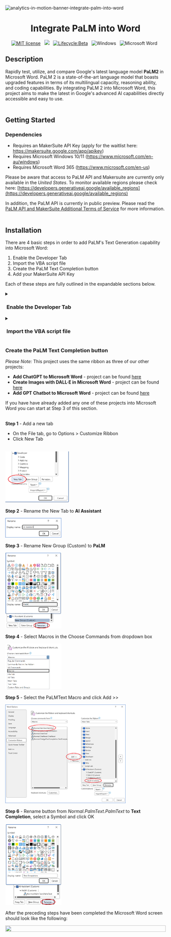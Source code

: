 ![analytics-in-motion-banner-integrate-palm-into-word](https://github.com/analyticsinmotion/integrate-palm-into-word/assets/52817125/033bcd13-2311-40a3-a2e7-0d08f0d72689)

<h1 align="center">Integrate PaLM into Word</h1>

<!-- badges: start -->
<div align="center">
  
[![MIT license](https://img.shields.io/badge/License-MIT-yellow.svg)](https://github.com/analyticsinmotion/add-gpt-chatbot-to-microsoft-word/blob/main/LICENSE.md)&nbsp;&nbsp;
![](https://img.shields.io/badge/Maintained%3F-yes-green.svg)&nbsp;&nbsp;
[![Lifecycle:Beta](https://img.shields.io/badge/Lifecycle-Beta-ff7f2a)](https://shields.io/)&nbsp;&nbsp;
![Windows](https://img.shields.io/badge/Windows-0078D6?logo=windows&logoColor=white)&nbsp;&nbsp;
![Microsoft Word](https://img.shields.io/badge/Microsoft_Word-2B579A?logo=microsoft-word&logoColor=white)&nbsp;&nbsp;
  
</div>
<!-- badges: end -->

<!-- DESCRIPTION -->
## Description
Rapidly test, utilize, and compare Google's latest language model **PaLM2** in Microsoft Word. PaLM 2 is a state-of-the-art language model that boasts upgraded features in terms of its multilingual capacity, reasoning ability, and coding capabilities.
By integrating PaLM 2 into Microsoft Word, this project aims to make the latest in Google's advanced AI capabilities directly accessible and easy to use.
<br /><br />

<!-- GETTING STARTED -->
## Getting Started
### Dependencies
- Requires an MakerSuite API Key (apply for the waitlist here: <a href="https://makersuite.google.com/app/apikey">https://makersuite.google.com/app/apikey</a>)
- Requires Microsoft Windows 10/11 (<a href="https://www.microsoft.com/en-au/windows">https://www.microsoft.com/en-au/windows</a>)
- Requires Microsoft Word 365 (<a href="https://www.microsoft.com/en-us">https://www.microsoft.com/en-us</a>)

Please be aware that access to PaLM API and Makersuite are currently only available in the *United States*. To monitor available regions please check here: [https://developers.generativeai.google/available_regions](https://developers.generativeai.google/available_regions)

In addition, the PaLM API is currently in public preview. Please read the [PaLM API and MakerSuite Additional Terms of Service](https://developers.generativeai.google/terms) for more information. 
<br /><br />

<!-- Installation -->
## Installation

There are 4 basic steps in order to add PaLM's Text Generation capability into Microsoft Word:
  1. Enable the Developer Tab
  2. Import the VBA script file
  3. Create the PaLM Text Completion button
  4. Add your MakerSuite API Key

Each of these steps are fully outlined in the expandable sections below. 

<details>
  <summary><h3>&nbsp;Enable the Developer Tab</h3></summary>

The Developer tab isn't displayed by default, but you can add it to the ribbon.

**Step 1** - On the File tab, go to Options > Customize Ribbon.

**Step 2** - Under Customize the Ribbon and under Main Tabs, select the Developer check box.

  
<img src=".github/assets/images/enable-developer-tab-highlighted.png" width=80% height=80%>
<br />

The latest instructions to enable the Developer Tab from Microsoft can be found here: 
<a href="https://support.microsoft.com/en-us/office/show-the-developer-tab-in-word-e356706f-1891-4bb8-8d72-f57a51146792">https://support.microsoft.com/en-us/office/show-the-developer-tab-in-word-e356706f-1891-4bb8-8d72-f57a51146792</a>
</details>

<details>
  <summary><h3>&nbsp;Import the VBA script file</h3></summary>

**Step 1** - Download and Save the latest ```PalmText.bas``` file from the src/windows folder in this repository.
<br />

Keep the location of where the file is saved as you will need it later.<br />

**Step 2** - On the Developer tab, click the Visual Basic button.
<img src=".github/assets/images/developer-tab-visual-basic.png" width=100% height=100%>
<br />

**Step 3** - On the File tab, go to Import File...

<img src=".github/assets/images/visual-basic-file-import-section.png" width=100% height=100%>
<br />


**Step 4** - Select the ```PalmText.bas``` file and click Open
</details>



### Create the PaLM Text Completion button

*Please Note:* This project uses the same ribbon as three of our other projects: 
 - **Add ChatGPT to Microsoft Word** - project can be found <a href="https://github.com/analyticsinmotion/add-chatgpt-to-microsoft-word">here</a> 
 - **Create Images with DALL·E in Microsoft Word** - project can be found <a href="https://github.com/analyticsinmotion/create-images-with-dall-e-in-microsoft-word">here</a> 
 - **Add GPT Chatbot to Microsoft Word** - project can be found <a href="https://github.com/analyticsinmotion/add-gpt-chatbot-to-microsoft-word">here</a>

If you have have already added any one of these projects into Microsoft Word you can start at Step 3 of this section.
<br /><br />

**Step 1** - Add a new tab
<br />
  - On the File tab, go to Options > Customize Ribbon
  - Click New Tab
<br />

<img src=".github/assets/images/options-customize-ribbon-new-tab.png" width=40% height=40%>
<br />

 **Step 2** - Rename the New Tab to **AI Assistant**

<img src=".github/assets/images/options-customize-ribbon-rename-tab.png" width=35% height=35%>
<br />

**Step 3** - Rename New Group (Custom) to **PaLM**

<img src=".github/assets/images/rename-new-group.png" width=35% height=35%>
<br />

**Step 4** - Select Macros in the Choose Commands from dropdown box

<img src=".github/assets/images/choose-commands-from-macros.png" width=35% height=35%>
<br />

**Step 5** - Select the PaLMText Macro and click Add >>

<img src=".github/assets/images/add-the-macro-into-new-group.png" width=75% height=75%>
<br />

**Step 6** - Rename button from *Normal.PalmText.PalmText* to **Text Completion**, select a Symbol and click OK

<img src=".github/assets/images/rename-button.png" width=35% height=35%>
<br />


After the preceding steps have been completed the Microsoft Word screen should look like the following:

<img src=".github/assets/images/screen-after-chatbot-buttons-added.png" width=100% height=100%>
<br />


